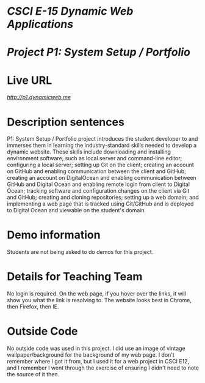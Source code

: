 # ***CSCI E-15 Dynamic Web Applications***
# ***Project P1: System Setup / Portfolio***
 
# **Live URL**
*http://p1.dynamicweb.me*

# **Description sentences**
P1: System Setup / Portfolio project introduces the student developer to and immerses them 
in learning the industry-standard skills needed to develop a dynamic website.  These skills include
downloading and installing environment software, such as local server and command-line editor; 
configuring a local server; setting up Git on the client; creating an account on GitHub
and enabling communication between the client and GitHub; creating an account on DigitalOcean
and enabling communication between GitHub and Digital Ocean and enabling remote login from client 
to Digital Ocean; tracking software and configuration changes on the client via Git and GitHub; 
creating and cloning repositories; setting up a web domain; and implementing a web page that 
is tracked using Git/GitHub and is deployed to Digital Ocean and viewable on the student's domain.

# **Demo information** 
Students are not being asked to do demos for this project.

# **Details for Teaching Team**
No login is required.
On the web page, if you hover over the links, it will show you what the link is resolving to. 
The website looks best in Chrome, then Firefox, then IE.

# **Outside Code**
No outside code was used in this project.  I did use an image of vintage wallpaper/background for
the background of my web page.  I don't remember where I got it from, but I used it for a web 
project in CSCI E12, and I remember I went through the exercise of ensuring I didn't need to note 
the source of it then.
